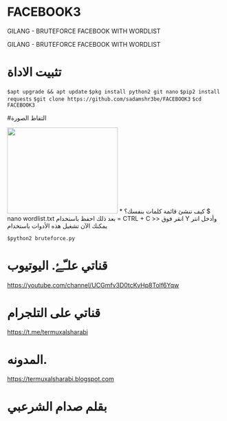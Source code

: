 # FACEBOOK3
GILANG - BRUTEFORCE FACEBOOK WITH WORDLIST

GILANG - BRUTEFORCE FACEBOOK WITH WORDLIST
# تثبيت الاداة 
```$apt upgrade && apt update```
```$pkg install python2 git nano```
```$pip2 install requests```
```$git clone https://github.com/sadamshr3be/FACEBOOK3```
```$cd FACEBOOK3```


#التقاط الصورة

<img src="https://raw.githubusercontent.com/sadamshr3be/FACEBOOK3/main/Capture%2B_2021-08-26-08-30-42.png" width="257px" height="200px"/>
* كيف تنشئ قائمة كلمات بنفسك؟
$ nano wordlist.txt
بعد ذلك احفظ باستخدام = CTRL + C >> انقر فوق Y وأدخل انتر
 يمكنك الآن تشغيل هذه الأدوات باستخدام 


```$python2 bruteforce.py```

# قناتي علـّۓ. اليوتيوب 

https://youtube.com/channel/UCGmfv3D0tcKvHp8Tolf6Yqw

# قناتي على التلجرام 

https://t.me/termuxalsharabi
# المدونه. 

https://termuxalsharabi.blogspot.com

# بقلم صدام الشرعبي


